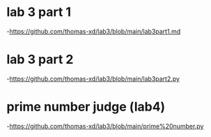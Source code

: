 # lab 3  part 1
-https://github.com/thomas-xd/lab3/blob/main/lab3part1.md
# lab 3  part 2
-https://github.com/thomas-xd/lab3/blob/main/lab3part2.py
# prime number judge (lab4)
-https://github.com/thomas-xd/lab3/blob/main/prime%20number.py
